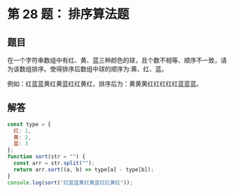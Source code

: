 # 第 28 题： 排序算法题

## 题目

在一个字符串数组中有红、黄、蓝三种颜色的球，且个数不相等、顺序不一致，请为该数组排序。使得排序后数组中球的顺序为:黄、红、蓝。

例如：红蓝蓝黄红黄蓝红红黄红，排序后为：黄黄黄红红红红红蓝蓝蓝。

## 解答

```js
const type = {
  红: 1,
  黄: 2,
  蓝: 3
};
function sort(str = "") {
  const arr = str.split("");
  return arr.sort((a, b) => type[a] - type[b]);
}
console.log(sort("红蓝蓝黄红黄蓝红红黄红"));
```
